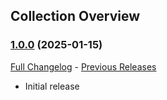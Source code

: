 ## Collection Overview
### [1.0.0](https://github.com/diomsg-code/CollectionOverview/tree/1.0.0) (2025-01-15)
[Full Changelog](https://github.com/diomsg-code/CollectionOverview/compare/1.0.0) - [Previous Releases](https://github.com/diomsg-code/SkyridingRaceTracker/releases)

- Initial release
